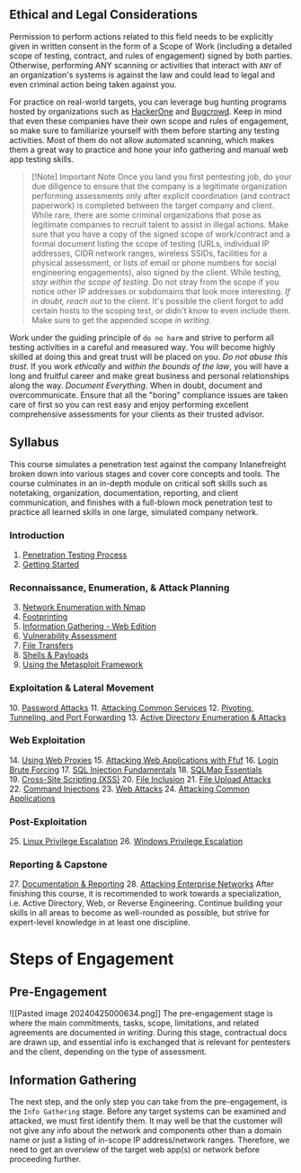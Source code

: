 ## Ethical and Legal Considerations
Permission to perform actions related to this field needs to be explicitly given in written consent in the form of a Scope of Work (including a detailed scope of testing, contract, and rules of engagement) signed by both parties. Otherwise, performing ANY scanning or activities that interact with `ANY` of an organization's systems is against the law and could lead to legal and even criminal action being taken against you.

For practice on real-world targets, you can leverage bug hunting programs hosted by organizations such as [HackerOne](https://hackerone.com/directory/programs) and [Bugcrowd](https://bugcrowd.com/programs). Keep in mind that even these companies have their own scope and rules of engagement, so make sure to familiarize yourself with them before starting any testing activities. Most of them do not allow automated scanning, which makes them a great way to practice and hone your info gathering and manual web app testing skills.

>[!Note] Important Note
>Once you land you first pentesting job, do your due diligence to ensure that the company is a legitimate organization performing assessments only after explicit coordination (and contract paperwork) is completed between the target company and client. While rare, there are some criminal organizations that pose as legitimate companies to recruit talent to assist in illegal actions.
>Make sure that you have a copy of the signed scope of work/contract and a formal document listing the scope of testing (URLs, individual IP addresses, CIDR network ranges, wireless SSIDs, facilities for a physical assessment, or lists of email or phone numbers for social engineering engagements), also signed by the client.
>While testing, *stay within the scope of testing*. Do not stray from the scope if you notice other IP addresses or subdomains that look more interesting. *If in doubt, reach out* to the client. It's possible the client forgot to add certain hosts to the scoping test, or didn't know to even include them. Make sure to get the appended scope *in writing*.

Work under the guiding principle of `do no harm` and strive to perform all testing activities in a careful and measured way. You will become highly skilled at doing this and great trust will be placed on you. *Do not abuse this trust.* If you work *ethically* and *within the bounds of the law*, you will have a long and fruitful career and make great business and personal relationships along the way. *Document Everything*. When in doubt, document and overcommunicate. Ensure that all the "boring" compliance issues are taken care of first so you can rest easy and enjoy performing excellent comprehensive assessments for your clients as their trusted advisor.
## Syllabus
This course simulates a penetration test against the company Inlanefreight broken down into various stages and cover core concepts and tools. The course culminates in an in-depth module on critical soft skills such as notetaking, organization, documentation, reporting, and client communication, and finishes with a full-blown mock penetration test to practice all learned skills in one large, simulated company network.
### Introduction
1. [Penetration Testing Process](https://academy.hackthebox.com/module/details/90)
2. [Getting Started](https://academy.hackthebox.com/module/details/77)
### Reconnaissance, Enumeration, & Attack Planning
3. [Network Enumeration with Nmap](https://academy.hackthebox.com/module/details/19)
4. [Footprinting](https://academy.hackthebox.com/module/details/112)
5. [Information Gathering - Web Edition](https://academy.hackthebox.com/module/details/144)
6. [Vulnerability Assessment](https://academy.hackthebox.com/module/details/108)
7. [File Transfers](https://academy.hackthebox.com/module/details/24)
8. [Shells & Payloads](https://academy.hackthebox.com/module/details/115)
9. [Using the Metasploit Framework](https://academy.hackthebox.com/module/details/39)
### Exploitation & Lateral Movement
10. [Password Attacks](https://academy.hackthebox.com/module/details/147)
11. [Attacking Common Services](https://academy.hackthebox.com/module/details/116)
12. [Pivoting, Tunneling, and Port Forwarding](https://academy.hackthebox.com/module/details/158)
13. [Active Directory Enumeration & Attacks](https://academy.hackthebox.com/module/details/143)
### Web Exploitation
14. [Using Web Proxies](https://academy.hackthebox.com/module/details/110)
15. [Attacking Web Applications with Ffuf](https://academy.hackthebox.com/module/details/54)
16. [Login Brute Forcing](https://academy.hackthebox.com/module/details/57)
17. [SQL Injection Fundamentals](https://academy.hackthebox.com/module/details/33)
18. [SQLMap Essentials](https://academy.hackthebox.com/module/details/58)
19. [Cross-Site Scripting (XSS)](https://academy.hackthebox.com/module/details/103)
20. [File Inclusion](https://academy.hackthebox.com/module/details/23)
21. [File Upload Attacks](https://academy.hackthebox.com/module/details/136)
22. [Command Injections](https://academy.hackthebox.com/module/details/109)
23. [Web Attacks](https://academy.hackthebox.com/module/details/134)
24. [Attacking Common Applications](https://academy.hackthebox.com/module/details/113)
### Post-Exploitation
25. [Linux Privilege Escalation](https://academy.hackthebox.com/module/details/51)
26. [Windows Privilege Escalation](https://academy.hackthebox.com/module/details/67)
### Reporting & Capstone
 27. [Documentation & Reporting](https://academy.hackthebox.com/module/details/162)
 28. [Attacking Enterprise Networks](https://academy.hackthebox.com/module/details/163)
 After finishing this course, it is recommended to work towards a specialization, i.e. Active Directory, Web, or Reverse Engineering. Continue building your skills in all areas to become as well-rounded as possible, but strive for expert-level knowledge in at least one discipline.
# Steps of Engagement
## Pre-Engagement
![[Pasted image 20240425000634.png]]
The pre-engagement stage is where the main commitments, tasks, scope, limitations, and related agreements are documented *in writing*. During this stage, contractual docs are drawn up, and essential info is exchanged that is relevant for pentesters and the client, depending on the type of assessment.
## Information Gathering
The next step, and the only step you can take from the pre-engagement, is the `Info Gathering` stage. Before any target systems can be examined and attacked, we must first identify them. It may well be that the customer will not give any info about the network and components other than a domain name or just a listing of in-scope IP address/network ranges. Therefore, we need to get an overview of the target web app(s) or network before proceeding further.